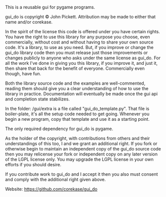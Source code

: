 This is a reusable gui for pygame programs.

gui_do is copyright © John Pickett.  Attribution may be made to either that name and/or corekase.

In the spirit of the license this code is offered under you have certain rights.  You have the right to use this library for any purpose you choose, even commercially, without cost and without having to share your own source code.  It's a library, to use as you need.  But, if you improve or change the gui_do library code then you must release just those improvements or changes publicly to anyone who asks under the same license as gui_do.  For all the work I've done in giving you this library, if you improve it, and just it, then share that back for the benefit of everyone.  Commercially even though, have fun.

Both the library source code and the examples are well-commented, reading them should give you a clear understanding of how to use the library in practice.  Documentation will eventually be made once the gui api and completion state stabilizes.

In the folder: /gui/extra is a file called "gui_do_template.py".  That file is boiler-plate, it's all the setup code needed to get going.  Whenever you begin a new program, copy that template and use it as a starting point.

The only required dependency for gui_do is pygame.

As the holder of the copyright, with contributions from others and their understandings of this too, I and we grant an additional right.  If you fork or otherwise begin to maintain an independent copy of the gui_do source code then you may relicense your fork or independent copy on any later version of the LGPL license only.  You may upgrade the LGPL license in your own efforts if you should desire.

If you contribute work to gui_do and I accept it then you also must consent and comply with the additional right given above.

Website: https://github.com/corekase/gui_do
